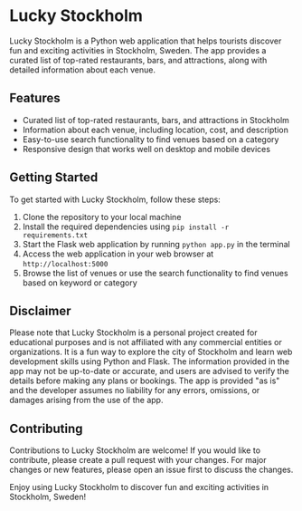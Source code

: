 # Lucky Stockholm

Lucky Stockholm is a Python web application that helps tourists discover fun and exciting activities in Stockholm, Sweden. The app provides a curated list of top-rated restaurants, bars, and attractions, along with detailed information about each venue.

## Features

- Curated list of top-rated restaurants, bars, and attractions in Stockholm
- Information about each venue, including location, cost, and description
- Easy-to-use search functionality to find venues based on a category
- Responsive design that works well on desktop and mobile devices

## Getting Started

To get started with Lucky Stockholm, follow these steps:

1. Clone the repository to your local machine
2. Install the required dependencies using `pip install -r requirements.txt`
3. Start the Flask web application by running `python app.py` in the terminal
4. Access the web application in your web browser at `http://localhost:5000`
5. Browse the list of venues or use the search functionality to find venues based on keyword or category

## Disclaimer

Please note that Lucky Stockholm is a personal project created for educational purposes and is not affiliated with any commercial entities or organizations. It is a fun way to explore the city of Stockholm and learn web development skills using Python and Flask. The information provided in the app may not be up-to-date or accurate, and users are advised to verify the details before making any plans or bookings. The app is provided "as is" and the developer assumes no liability for any errors, omissions, or damages arising from the use of the app.

## Contributing

Contributions to Lucky Stockholm are welcome! If you would like to contribute, please create a pull request with your changes. For major changes or new features, please open an issue first to discuss the changes.

Enjoy using Lucky Stockholm to discover fun and exciting activities in Stockholm, Sweden!
